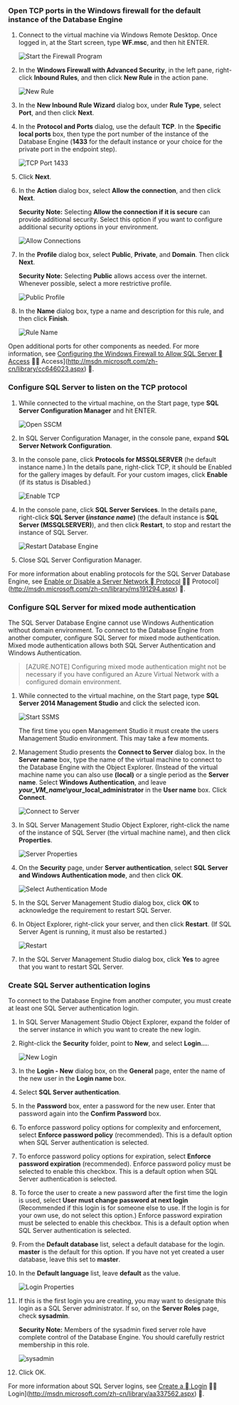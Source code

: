 ### Open TCP ports in the Windows firewall for the default instance of the Database Engine

1. Connect to the virtual machine via Windows Remote Desktop. Once logged in, at the Start screen, type **WF.msc**, and then hit ENTER. 

	![Start the Firewall Program](./media/virtual-machines-sql-server-connection-steps/12Open-WF.png)
2. In the **Windows Firewall with Advanced Security**, in the left pane, right-click **Inbound Rules**, and then click **New Rule** in the action pane.

	![New Rule](./media/virtual-machines-sql-server-connection-steps/13New-FW-Rule.png)

3. In the **New Inbound Rule Wizard** dialog box, under **Rule Type**, select **Port**, and then click **Next**.

4. In the **Protocol and Ports** dialog, use the default **TCP**. In the **Specific local ports** box, then type the port number of the instance of the Database Engine (**1433** for the default instance or your choice for the private port in the endpoint step). 

	![TCP Port 1433](./media/virtual-machines-sql-server-connection-steps/14Port-1433.png)

5. Click **Next**.

6. In the **Action** dialog box, select **Allow the connection**, and then click **Next**.

	**Security Note:** Selecting **Allow the connection if it is secure** can provide additional security. Select this option if you want to configure additional security options in your environment.

	![Allow Connections](./media/virtual-machines-sql-server-connection-steps/15Allow-Connection.png)

7. In the **Profile** dialog box, select **Public**, **Private**, and **Domain**. Then click **Next**. 

    **Security Note:**  Selecting **Public** allows access over the internet. Whenever possible, select a more restrictive profile.

	![Public Profile](./media/virtual-machines-sql-server-connection-steps/16Public-Private-Domain-Profile.png)

8. In the **Name** dialog box, type a name and description for this rule, and then click **Finish**.

	![Rule Name](./media/virtual-machines-sql-server-connection-steps/17Rule-Name.png)

Open additional ports for other components as needed. For more information, see [Configuring the Windows Firewall to Allow SQL Server  Access](http://msdn.microsoft.com/library/cc646023.aspx)  Access](http://msdn.microsoft.com/zh-cn/library/cc646023.aspx) .


### Configure SQL Server to listen on the TCP protocol

1. While connected to the virtual machine, on the Start page, type **SQL Server Configuration Manager** and hit ENTER.
	
	![Open SSCM](./media/virtual-machines-sql-server-connection-steps/9Click-SSCM.png)

2. In SQL Server Configuration Manager, in the console pane, expand **SQL Server Network Configuration**.

3. In the console pane, click **Protocols for MSSQLSERVER** (he default instance name.) In the details pane, right-click TCP, it should be Enabled for the gallery images by default. For your custom images, click **Enable** (if its status is Disabled.)

	![Enable TCP](./media/virtual-machines-sql-server-connection-steps/10Enable-TCP.png)

5. In the console pane, click **SQL Server Services**. In the details pane, right-click **SQL Server (_instance name_)** (the default instance is **SQL Server (MSSQLSERVER)**), and then click **Restart**, to stop and restart the instance of SQL Server. 

	![Restart Database Engine](./media/virtual-machines-sql-server-connection-steps/11Restart.png)

7. Close SQL Server Configuration Manager.

For more information about enabling protocols for the SQL Server Database Engine, see [Enable or Disable a Server Network  Protocol](http://msdn.microsoft.com/library/ms191294.aspx)  Protocol](http://msdn.microsoft.com/zh-cn/library/ms191294.aspx) .

### Configure SQL Server for mixed mode authentication

The SQL Server Database Engine cannot use Windows Authentication without domain environment. To connect to the Database Engine from another computer, configure SQL Server for mixed mode authentication. Mixed mode authentication allows both SQL Server Authentication and Windows Authentication.

>[AZURE.NOTE] Configuring mixed mode authentication might not be necessary if you have configured an Azure Virtual Network with a configured domain environment.

1. While connected to the virtual machine, on the Start page, type **SQL Server 2014 Management Studio** and click the selected icon.

	![Start SSMS](./media/virtual-machines-sql-server-connection-steps/18Start-SSMS.png)

	The first time you open Management Studio it must create the users Management Studio environment. This may take a few moments.

2. Management Studio presents the **Connect to Server** dialog box. In the **Server name** box, type the name of the virtual machine to connect to the Database Engine  with the Object Explorer. (Instead of the virtual machine name you can also use **(local)** or a single period as the **Server name**. Select **Windows Authentication**, and leave **_your_VM_name_\your_local_administrator** in the **User name** box. Click **Connect**.

	![Connect to Server](./media/virtual-machines-sql-server-connection-steps/19Connect-to-Server.png)

3. In SQL Server Management Studio Object Explorer, right-click the name of the instance of SQL Server (the virtual machine name), and then click **Properties**.

	![Server Properties](./media/virtual-machines-sql-server-connection-steps/20Server-Properties.png)

4. On the **Security** page, under **Server authentication**, select **SQL Server and Windows Authentication mode**, and then click **OK**.

	![Select Authentication Mode](./media/virtual-machines-sql-server-connection-steps/21Mixed-Mode.png)

5. In the SQL Server Management Studio dialog box, click **OK** to acknowledge the requirement to restart SQL Server.

6. In Object Explorer, right-click your server, and then click **Restart**. (If SQL Server Agent is running, it must also be restarted.)

	![Restart](./media/virtual-machines-sql-server-connection-steps/22Restart2.png)

7. In the SQL Server Management Studio dialog box, click **Yes** to agree that you want to restart SQL Server.

### Create SQL Server authentication logins

To connect to the Database Engine from another computer, you must create at least one SQL Server authentication login.

1. In SQL Server Management Studio Object Explorer, expand the folder of the server instance in which you want to create the new login.

2. Right-click the **Security** folder, point to **New**, and select **Login...**.

	![New Login](./media/virtual-machines-sql-server-connection-steps/23New-Login.png)

3. In the **Login - New** dialog box, on the **General** page, enter the name of the new user in the **Login name** box.

4. Select **SQL Server authentication**.

5. In the **Password** box, enter a password for the new user. Enter that password again into the **Confirm Password** box.

6. To enforce password policy options for complexity and enforcement, select **Enforce password policy** (recommended). This is a default option when SQL Server authentication is selected.

7. To enforce password policy options for expiration, select **Enforce password expiration** (recommended). Enforce password policy must be selected to enable this checkbox. This is a default option when SQL Server authentication is selected.

8. To force the user to create a new password after the first time the login is used, select **User must change password at next login** (Recommended if this login is for someone else to use. If the login is for your own use, do not select this option.) Enforce password expiration must be selected to enable this checkbox. This is a default option when SQL Server authentication is selected. 

9. From the **Default database** list, select a default database for the login. **master** is the default for this option. If you have not yet created a user database, leave this set to **master**.

10. In the **Default language** list, leave **default** as the value.
    
	![Login Properties](./media/virtual-machines-sql-server-connection-steps/24Test-Login.png)

11. If this is the first login you are creating, you may want to designate this login as a SQL Server administrator. If so, on the **Server Roles** page, check **sysadmin**. 

	**Security Note:** Members of the sysadmin fixed server role have complete control of the Database Engine. You should carefully restrict membership in this role.

	![sysadmin](./media/virtual-machines-sql-server-connection-steps/25sysadmin.png)

12. Click OK.

For more information about SQL Server logins, see [Create a  Login](http://msdn.microsoft.com/library/aa337562.aspx)  Login](http://msdn.microsoft.com/zh-cn/library/aa337562.aspx) .
